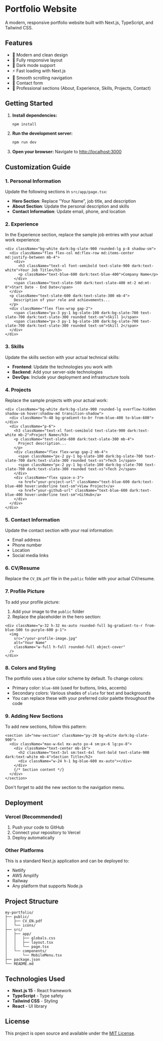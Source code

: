 # Portfolio Website

A modern, responsive portfolio website built with Next.js, TypeScript, and Tailwind CSS.

## Features

- 🎨 Modern and clean design
- 📱 Fully responsive layout
- 🌙 Dark mode support
- ⚡ Fast loading with Next.js
- 🎯 Smooth scrolling navigation
- 📝 Contact form
- 💼 Professional sections (About, Experience, Skills, Projects, Contact)

## Getting Started

1. **Install dependencies:**
   ```bash
   npm install
   ```

2. **Run the development server:**
   ```bash
   npm run dev
   ```

3. **Open your browser:**
   Navigate to [http://localhost:3000](http://localhost:3000)

## Customization Guide

### 1. Personal Information

Update the following sections in `src/app/page.tsx`:

- **Hero Section**: Replace "Your Name", job title, and description
- **About Section**: Update the personal description and skills
- **Contact Information**: Update email, phone, and location

### 2. Experience

In the Experience section, replace the sample job entries with your actual work experience:

```tsx
<div className="bg-white dark:bg-slate-900 rounded-lg p-8 shadow-sm">
  <div className="flex flex-col md:flex-row md:items-center md:justify-between mb-4">
    <div>
      <h3 className="text-xl font-semibold text-slate-900 dark:text-white">Your Job Title</h3>
      <p className="text-blue-600 dark:text-blue-400">Company Name</p>
    </div>
    <span className="text-slate-500 dark:text-slate-400 mt-2 md:mt-0">Start Date - End Date</span>
  </div>
  <p className="text-slate-600 dark:text-slate-300 mb-4">
    Description of your role and achievements...
  </p>
  <div className="flex flex-wrap gap-2">
    <span className="px-3 py-1 bg-slate-100 dark:bg-slate-700 text-slate-700 dark:text-slate-300 rounded text-sm">Skill 1</span>
    <span className="px-3 py-1 bg-slate-100 dark:bg-slate-700 text-slate-700 dark:text-slate-300 rounded text-sm">Skill 2</span>
  </div>
</div>
```

### 3. Skills

Update the skills section with your actual technical skills:

- **Frontend**: Update the technologies you work with
- **Backend**: Add your server-side technologies
- **DevOps**: Include your deployment and infrastructure tools

### 4. Projects

Replace the sample projects with your actual work:

```tsx
<div className="bg-white dark:bg-slate-900 rounded-lg overflow-hidden shadow-sm hover:shadow-md transition-shadow">
  <div className="h-48 bg-gradient-to-br from-blue-400 to-blue-600"></div>
  <div className="p-6">
    <h3 className="text-xl font-semibold text-slate-900 dark:text-white mb-2">Project Name</h3>
    <p className="text-slate-600 dark:text-slate-300 mb-4">
      Project description...
    </p>
    <div className="flex flex-wrap gap-2 mb-4">
      <span className="px-2 py-1 bg-slate-100 dark:bg-slate-700 text-slate-700 dark:text-slate-300 rounded text-xs">Tech 1</span>
      <span className="px-2 py-1 bg-slate-100 dark:bg-slate-700 text-slate-700 dark:text-slate-300 rounded text-xs">Tech 2</span>
    </div>
    <div className="flex space-x-3">
      <a href="your-project-url" className="text-blue-600 dark:text-blue-400 hover:underline text-sm">View Project</a>
      <a href="your-github-url" className="text-blue-600 dark:text-blue-400 hover:underline text-sm">GitHub</a>
    </div>
  </div>
</div>
```

### 5. Contact Information

Update the contact section with your real information:

- Email address
- Phone number
- Location
- Social media links

### 6. CV/Resume

Replace the `CV_EN.pdf` file in the `public` folder with your actual CV/resume.

### 7. Profile Picture

To add your profile picture:

1. Add your image to the `public` folder
2. Replace the placeholder in the hero section:

```tsx
<div className="w-32 h-32 mx-auto rounded-full bg-gradient-to-r from-blue-500 to-purple-600 p-1">
  <img
    src="/your-profile-image.jpg"
    alt="Your Name"
    className="w-full h-full rounded-full object-cover"
  />
</div>
```

### 8. Colors and Styling

The portfolio uses a blue color scheme by default. To change colors:

- Primary color: `blue-600` (used for buttons, links, accents)
- Secondary colors: Various shades of `slate` for text and backgrounds
- You can replace these with your preferred color palette throughout the code

### 9. Adding New Sections

To add new sections, follow this pattern:

```tsx
<section id="new-section" className="py-20 bg-white dark:bg-slate-900">
  <div className="max-w-6xl mx-auto px-4 sm:px-6 lg:px-8">
    <div className="text-center mb-16">
      <h2 className="text-3xl sm:text-4xl font-bold text-slate-900 dark:text-white mb-4">Section Title</h2>
      <div className="w-24 h-1 bg-blue-600 mx-auto"></div>
    </div>
    {/* Section content */}
  </div>
</section>
```

Don't forget to add the new section to the navigation menu.

## Deployment

### Vercel (Recommended)

1. Push your code to GitHub
2. Connect your repository to Vercel
3. Deploy automatically

### Other Platforms

This is a standard Next.js application and can be deployed to:
- Netlify
- AWS Amplify
- Railway
- Any platform that supports Node.js

## Project Structure

```
my-portfolio/
├── public/
│   ├── CV_EN.pdf
│   └── icons/
├── src/
│   ├── app/
│   │   ├── globals.css
│   │   ├── layout.tsx
│   │   └── page.tsx
│   └── components/
│       └── MobileMenu.tsx
├── package.json
└── README.md
```

## Technologies Used

- **Next.js 15** - React framework
- **TypeScript** - Type safety
- **Tailwind CSS** - Styling
- **React** - UI library

## License

This project is open source and available under the [MIT License](LICENSE).
